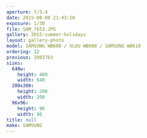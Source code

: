```yaml
---
aperture: f/3.4
date: 2015-08-08 21:43:10
exposure: 1/30
file: SAM_7653.JPG
gallery: 2015-summer-holidays
layout: gallery-photo
model: SAMSUNG WB600 / VLUU WB600 / SAMSUNG WB610
ordering: 12
previous: 20037b3
sizes:
  640w:
    height: 480
    width: 640
  200x200:
    height: 200
    width: 200
  96x96:
    height: 96
    width: 96
title: null
make: SAMSUNG
---
```

